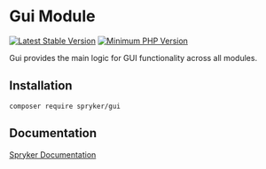 # Gui Module
[![Latest Stable Version](https://poser.pugx.org/spryker/gui/v/stable.svg)](https://packagist.org/packages/spryker/gui)
[![Minimum PHP Version](https://img.shields.io/badge/php-%3E%3D%208.3-8892BF.svg)](https://php.net/)

Gui provides the main logic for GUI functionality across all modules.

## Installation

```
composer require spryker/gui
```

## Documentation

[Spryker Documentation](https://docs.spryker.com)
